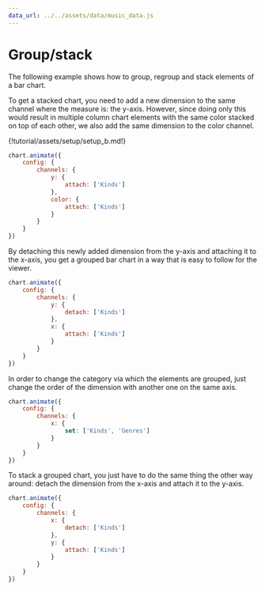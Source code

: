 ```yaml
---
data_url: ../../assets/data/music_data.js
---
```


# Group/stack

The following example shows how to group, regroup and stack elements of a bar
chart.

To get a stacked chart, you need to add a new dimension to the same channel
where the measure is: the y-axis. However, since doing only this would result in
multiple column chart elements with the same color stacked on top of each other,
we also add the same dimension to the color channel.

<div id="tutorial_01"></div>

{!tutorial/assets/setup/setup_b.md!}

```javascript
chart.animate({
    config: {
        channels: {
            y: {
                attach: ['Kinds']
            },
            color: {
                attach: ['Kinds']
            }
        }
    }
})
```

By detaching this newly added dimension from the y-axis and attaching it to the
x-axis, you get a grouped bar chart in a way that is easy to follow for the
viewer.

<div id="tutorial_02"></div>

```javascript
chart.animate({
    config: {
        channels: {
            y: {
                detach: ['Kinds']
            },
            x: {
                attach: ['Kinds']
            }
        }
    }
})
```

In order to change the category via which the elements are grouped, just change
the order of the dimension with another one on the same axis.

<div id="tutorial_03"></div>

```javascript
chart.animate({
    config: {
        channels: {
            x: {
                set: ['Kinds', 'Genres']
            }
        }
    }
})
```

To stack a grouped chart, you just have to do the same thing the other way
around: detach the dimension from the x-axis and attach it to the y-axis.

<div id="tutorial_04"></div>

```javascript
chart.animate({
    config: {
        channels: {
            x: {
                detach: ['Kinds']
            },
            y: {
                attach: ['Kinds']
            }
        }
    }
})
```

<script src="../group_stack.js"></script>
